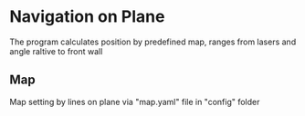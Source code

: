 # Navigation on Plane
The program calculates position by predefined map, ranges from lasers and angle raltive to front wall
## Map
Map setting by lines on plane via "map.yaml" file in "config" folder 